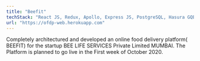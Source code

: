 ```yaml
---
title: "Beefit"
techStack: "React JS, Redux, Apollo, Express JS, PostgreSQL, Hasura GQE, RazorPay, Firebase, Heroku, AWS"
url: "https://ofdp-web.herokuapp.com"
---
```




Completely architectured and developed an online food delivery platform( BEEFIT) for the startup BEE LIFE SERVICES Private Limited MUMBAI. The Platform is planned to go live in the First week of October 2020. 
